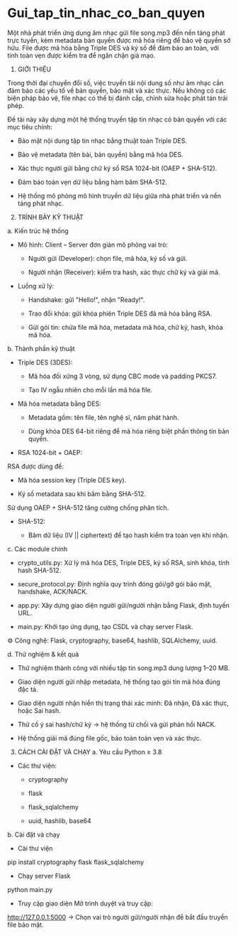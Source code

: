 # Gui_tap_tin_nhac_co_ban_quyen
 Một nhà phát triển ứng dụng âm nhạc gửi file song.mp3 đến nền tảng phát trực tuyến, kèm metadata bản quyền được  mã hóa riêng để bảo vệ quyền sở hữu. File được mã hóa bằng Triple DES và ký số để đảm bảo an toàn, với tính toàn  vẹn được kiểm tra để ngăn chặn giả mạo.
1. GIỚI THIỆU

Trong thời đại chuyển đổi số, việc truyền tải nội dung số như âm nhạc cần đảm bảo các yếu tố về bản quyền, bảo mật và xác thực. Nếu không có các biện pháp bảo vệ, file nhạc có thể bị đánh cắp, chỉnh sửa hoặc phát tán trái phép.

Đề tài này xây dựng một hệ thống truyền tập tin nhạc có bản quyền với các mục tiêu chính:

- Bảo mật nội dung tập tin nhạc bằng thuật toán Triple DES.

- Bảo vệ metadata (tên bài, bản quyền) bằng mã hóa DES.

- Xác thực người gửi bằng chữ ký số RSA 1024-bit (OAEP + SHA-512).

- Đảm bảo toàn vẹn dữ liệu bằng hàm băm SHA-512.

- Hệ thống mô phỏng mô hình truyền dữ liệu giữa nhà phát triển và nền tảng phát nhạc.

2. TRÌNH BÀY KỸ THUẬT
   
a. Kiến trúc hệ thống
- Mô hình: Client – Server đơn giản mô phỏng vai trò:

  + Người gửi (Developer): chọn file, mã hóa, ký số và gửi.
   
  + Người nhận (Receiver): kiểm tra hash, xác thực chữ ký và giải mã.

- Luồng xử lý:

    + Handshake: gửi "Hello!", nhận "Ready!".
 
    + Trao đổi khóa: gửi khóa phiên Triple DES đã mã hóa bằng RSA.
 
    + Gửi gói tin: chứa file mã hóa, metadata mã hóa, chữ ký, hash, khóa mã hóa.

b. Thành phần kỹ thuật
- Triple DES (3DES):

  + Mã hóa đối xứng 3 vòng, sử dụng CBC mode và padding PKCS7.
  
  + Tạo IV ngẫu nhiên cho mỗi lần mã hóa file.

- Mã hóa metadata bằng DES:

  + Metadata gồm: tên file, tên nghệ sĩ, năm phát hành.
  
  + Dùng khóa DES 64-bit riêng để mã hóa riêng biệt phần thông tin bản quyền.

- RSA 1024-bit + OAEP:

 RSA được dùng để:

  + Mã hóa session key (Triple DES key).
  
  + Ký số metadata sau khi băm bằng SHA-512.
 
 Sử dụng OAEP + SHA-512 tăng cường chống phân tích.

- SHA-512:

  + Băm dữ liệu (IV || ciphertext) để tạo hash kiểm tra toàn vẹn khi nhận.

c. Các module chính
- crypto_utils.py: Xử lý mã hóa DES, Triple DES, ký số RSA, sinh khóa, tính hash SHA-512.

- secure_protocol.py: Định nghĩa quy trình đóng gói/gỡ gói bảo mật, handshake, ACK/NACK.

- app.py: Xây dựng giao diện người gửi/người nhận bằng Flask, định tuyến URL.

- main.py: Khởi tạo ứng dụng, tạo CSDL và chạy server Flask.

⚙️ Công nghệ: Flask, cryptography, base64, hashlib, SQLAlchemy, uuid.

d. Thử nghiệm & kết quả
- Thử nghiệm thành công với nhiều tập tin song.mp3 dung lượng 1–20 MB.

- Giao diện người gửi nhập metadata, hệ thống tạo gói tin mã hóa đúng đặc tả.

- Giao diện người nhận hiển thị trạng thái xác minh: Đã nhận, Đã xác thực, hoặc Sai hash.

- Thử cố ý sai hash/chữ ký → hệ thống từ chối và gửi phản hồi NACK.

- Hệ thống giải mã đúng file gốc, bảo toàn toàn vẹn và xác thực.


3. CÁCH CÀI ĐẶT VÀ CHẠY
a. Yêu cầu
Python ≥ 3.8

- Các thư viện:

  + cryptography
  
  + flask
  
  + flask_sqlalchemy
  
  + uuid, hashlib, base64

b. Cài đặt và chạy
- Cài thư viện

pip install cryptography flask flask_sqlalchemy
- Chạy server Flask


python main.py
- Truy cập giao diện
Mở trình duyệt và truy cập:

http://127.0.0.1:5000
→ Chọn vai trò người gửi/người nhận để bắt đầu truyền file bảo mật.

